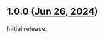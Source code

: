 ## 1.0.0 ([Jun 26, 2024](https://github.com/ramensoftware/windhawk-mods/blob/406c4f97e1c979c85e91af3bd524248437120603/mods/basic-themer.wh.cpp))

Initial release.
